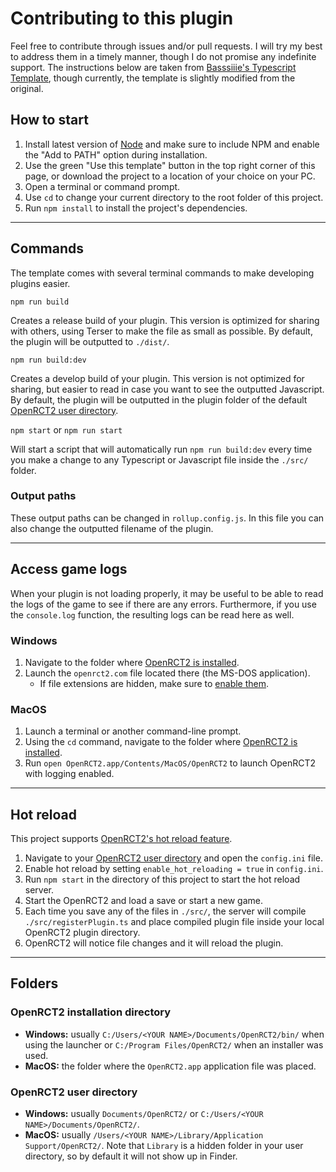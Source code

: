 # Contributing to this plugin

Feel free to contribute through issues and/or pull requests. I will try my best to address them in a
timely manner, though I do not promise any indefinite support. The instructions below are taken from
[Basssiiie's Typescript Template](https://github.com/Basssiiie/OpenRCT2-Simple-Typescript-Template),
though currently, the template is slightly modified from the original.

## How to start

1. Install latest version of [Node](https://nodejs.org/en/) and make sure to include NPM and enable
the "Add to PATH" option during installation.
2. Use the green "Use this template" button in the top right corner of this page, or download the
project to a location of your choice on your PC.
3. Open a terminal or command prompt.
4. Use `cd` to change your current directory to the root folder of this project.
5. Run `npm install` to install the project's dependencies.

---

## Commands

The template comes with several terminal commands to make developing plugins easier.

`npm run build`

Creates a release build of your plugin. This version is optimized for sharing with others, using
Terser to make the file as small as possible. By default, the plugin will be outputted to `./dist/`.

`npm run build:dev`

Creates a develop build of your plugin. This version is not optimized for sharing, but easier to
read in case you want to see the outputted Javascript. By default, the plugin will be outputted in
the plugin folder of the default [OpenRCT2 user directory](#openrct2-user-directory).

`npm start` or `npm run start`

Will start a script that will automatically run `npm run build:dev` every time you make a change to
any Typescript or Javascript file inside the `./src/` folder.

### Output paths

These output paths can be changed in `rollup.config.js`. In this file you can also change the
outputted filename of the plugin.

---

## Access game logs

When your plugin is not loading properly, it may be useful to be able to read the logs of the game
to see if there are any errors. Furthermore, if you use the `console.log` function, the resulting
logs can be read here as well.

### Windows

1. Navigate to the folder where [OpenRCT2 is installed](#openrct2-installation-directory).
2. Launch the `openrct2.com` file located there (the MS-DOS application).
	- If file extensions are hidden, make sure to
   [enable them](https://support.microsoft.com/en-us/windows/common-file-name-extensions-in-windows-da4a4430-8e76-89c5-59f7-1cdbbc75cb01).

### MacOS

1. Launch a terminal or another command-line prompt.
2. Using the `cd` command, navigate to the folder where
[OpenRCT2 is installed](#openrct2-installation-directory).
3. Run `open OpenRCT2.app/Contents/MacOS/OpenRCT2` to launch OpenRCT2 with logging enabled.

---

## Hot reload

This project supports [OpenRCT2's hot reload feature](https://github.com/OpenRCT2/OpenRCT2/blob/master/distribution/scripting.md#writing-scripts).

1. Navigate to your [OpenRCT2 user directory](#openrct2-user-directory) and open the `config.ini` file.
2. Enable hot reload by setting `enable_hot_reloading = true` in `config.ini`.
3. Run `npm start` in the directory of this project to start the hot reload server.
4. Start the OpenRCT2 and load a save or start a new game.
5. Each time you save any of the files in `./src/`, the server will compile
`./src/registerPlugin.ts` and place compiled plugin file inside your local OpenRCT2 plugin directory.
6. OpenRCT2 will notice file changes and it will reload the plugin.

---

## Folders

### OpenRCT2 installation directory

- **Windows:** usually `C:/Users/<YOUR NAME>/Documents/OpenRCT2/bin/` when using the launcher or
`C:/Program Files/OpenRCT2/` when an installer was used.
- **MacOS:** the folder where the `OpenRCT2.app` application file was placed.

### OpenRCT2 user directory

- **Windows:** usually `Documents/OpenRCT2/` or `C:/Users/<YOUR NAME>/Documents/OpenRCT2/`.
- **MacOS:** usually `/Users/<YOUR NAME>/Library/Application Support/OpenRCT2/`. Note that `Library`
is a hidden folder in your user directory, so by default it will not show up in Finder.

